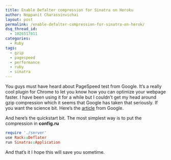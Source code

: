 ```yaml
---
title: Enable Defalter compression for Sinatra on Heroku
author: Noppanit Charassinvichai
layout: post
permalink: /enable-defalter-compression-for-sinatra-on-herok/
dsq_thread_id:
  - 1026517811
categories:
  - Ruby
tags:
  - gzip
  - pagespeed
  - performance
  - ruby
  - sinatra
---
```

You guys must have heard about PageSpeed test from Google. It&#8217;s a really cool plugin for Chrome to let you know how you can optimize your webpage faster. I have been using it for a while but I couldn&#8217;t get my head around gzip compression which it seems that Google has taken that seriously. If you want the science bit. Here&#8217;s the [article][1] from Google.

And here&#8217;s the quickstart bit. The most simplest way is to put the compression in **config.ru**

``` ruby
require './server'
use Rack::Deflater
run Sinatra::Application
```

And that&#8217;s it I hope this will save you sometime.

 [1]: https://developers.google.com/speed/articles/gzip "gzip"
